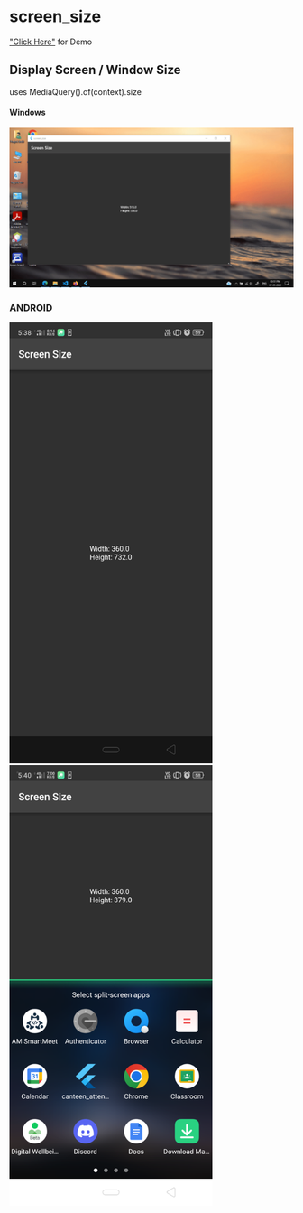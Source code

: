# screen_size
["Click Here"](https://prajyotjoshi17.github.io/001-flutter-screen-size/build/web/#/) for Demo

## Display Screen / Window Size
uses MediaQuery().of(context).size

#### Windows
<img src="./Screenshot1.gif" width=750px />

### ANDROID
<img src="./Screenshot2.png" width=360px />
<img src="./Screenshot3.png" width=360px />
